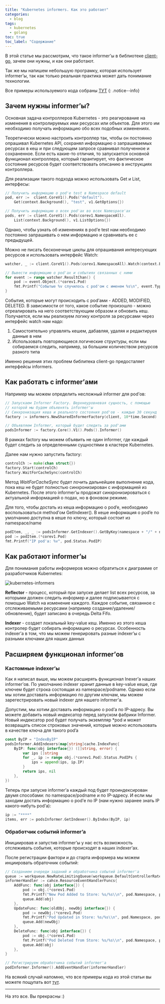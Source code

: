 ```yaml
---
title: "Kubernetes informers. Как это работает"
categories:
  - blog
tags:
  - kubernetes
  - golang
toc: true
toc_label: "Содержание"
---
```


В этой статье мы рассмотрим, что такое informer'ы в библиотеке [client-go](https://github.com/kubernetes/client-go), зачем они нужны, и как они работают.

Так же мы напишем небольшую програмку, которая использует informer’ы, так как только реальная практика может дать понимание технологии.

Все примеры используемого кода собраны [ТУТ](https://github.com/zvlb/zvlb.github.io/blob/master/_posts/assets/golang/kubernetes-informers/main.go)
{: .notice--info}

## Зачем нужны informer’ы?
Основная задача контроллеров Kubernetes - это реагирование на изменения в контролируемых ими ресурсах или объектов. Для этого им необходимо получать информацию обо всех подобных изменениях.

Теоретически можно настроить контроллер так, чтобы он постоянно опрашивал Kubernetes API, сохранял информацию о запрашиваемых ресурсах в кеш и при следующем запросе сравнивал полученное и сохраненное. Если есть какие-то отличия, то запускается основной функционал контроллера, который гарантирует, что фактическое состояние ресурсов будет соответствовать описанию в инструкциях контроллера.

Для реализации такого подхода можно использовать Get и List, интерфесы:
```go
// Получить информацию о pod'е test в Namespace default
pod, err :=  client.CoreV1().Pods("default").
    Get(context.Background(), "test", v1.GetOptions{})

// Получить информацию о всех pod'ах во всех Namespace'ах
pods, err := client.CoreV1().Pods(corev1.NamespaceAll).
    List(context.Background(), v1.ListOptions{})
```

Однако, чтобы узнать об изменениях в pod’е test нам необходимо постоянно запрашивать о нем информацию и сравнивать ее с предыдущей. 

Можно не писать бесконечные циклы для опрашивания интересующих ресурсов и использовать интерфейс Watch:
```go
watcher, _ := client.CoreV1().Pods(corev1.NamespaceAll).Watch(context.Background(), metav1.ListOptions{})

// Вывести информацию о pod'ах и событиях связанных с ними
for event := range watcher.ResultChan() {
	pod := event.Object.(*corev1.Pod)
	fmt.Printf("Событые %v случилось с pod'ом с именем %s\n", event.Type, pod.Name)
}
```

События, которые могут происходить с pod’ами - ADDED, MODIFIED, DELETED. В зависимости от того, какое событие произошло - можно отреалировать на него соответствующим образом и обновить кеш.
Получается, если мы реализуем логику контроля за ресурсами через интерфейс watch нам надо:

1. Самостоятельно управлять кешем, дабавляя, удаляя и редактируея данные в нем
2. Использовать повторяющиеся логические структуры, если мы собираемся следить, например, за большим количеством ресурсов разного типа

Именно решения этих проблем библитека client-go предосталяет интерфейсы informers.

## Как работать с informer’ами

Например мы можем определить несложный informer для pod’ов:
```go
// Запускаем Inforner Factory. Верхнеуровневая сущность, с помощью 
// которой мы будем объявнять informer'ы
// Синхронизация кеша и реального состояния pod'ов - каждые 30 секунд
factory := informers.NewSharedInformerFactory(client, 10*time.Second)

// Объявляем Informer, который будет следить за pod'ами
podsInformer := factory.Core().V1().Pods().Informer()
```

В рамках factory мы можем объявить не один informer, где каждый будет следить за определенными сущностями в кластере Kubernetes.

Далее нам нужно запустить  factory:
```go
controlCh := make(chan struct{})
factory.Start(controlCh)
factory.WaitForCacheSync(controlCh)
```

Метод *WaitForCacheSync* будет лочить дальнейшее выполнение кода, пока кеш не будет полностью синхронизирован с информацией из Kubernetes. После этого informer’ы продожат синхронизироваться с актуальной информацией о подах, но в фоновом режиме.

Для того, чтобы достать из кеша информацию о pod’e, необходимо воспользоваться method’ом GetIndexer(). В кеше информация о pod’e по умолчанию доступна в кеше по ключу, который состоит из namespace/name
 
```go
podItem, _, _ := podsInformer.GetIndexer().GetByKey(namespace + "/" + name)
pod := podItem.(*corev1.Pod)
fmt.Printf("IP pod'а: %v", pod.Status.PodIP)
```

## Как работают informer’ы
Для понимания работы информеров можно обратиться к диаграмме от разработчиков Kubernetes:

![kubernetes-informers](https://raw.githubusercontent.com/zvlb/zvlb.github.io/master/_posts/assets/images/informers.jpeg)

**Reflector** - процесс, который при запуске делает list всех ресурсов, за которыми должен следить информер и далее подписывается с помощью Watch на изменение каждого. Каждое событие, связанное с отслеживаемыми ресурсами (например создание/удаление/обновление), будет записано в очередь Delta Fifo.

**Indexer** - создает локальный key-value кеш. Именно из этого кеша контролер будет собирать информацию о ресурсах. Особенность indexer’а в том, что мы можем генерировать разные indexer’ы с разными ключами для наших данных

## Расширяем функционал informer’ов

### Кастомные indexer’ы

Как я написал выше, мы можем расширять функционал Inexer’а наших informer’ов.
По умолчанию indexer хранит данные в key-value кеше, где ключем будет строка состоящая из namespace/podname. Однако если мы хотим доставать информацию по другим ключам, мы можем зарегестрировать новый indexer для нашего informer’а.

Допустим, мы хотим доставать информацию о pod’а по IP-адресу. Вы можете добавить новый индексатор перед запуском фабрики Informer. Новый индексатор pod будет получать экземпляр *pod и может возвращать список строковых значений, которые можно использовать в качестве ключа для такого pod’a

```go
const ByIP = "IndexByIP"
podsInformer.AddIndexers(map[string]cache.IndexFunc{
    ByIP: func(obj interface{}) ([]string, error) {
        var ips []string
        for _, ip := range obj.(*corev1.Pod).Status.PodIPs {
            ips = append(ips, ip.IP)
        }
        return ips, nil
    },
})
```

Теперь при запуске informer’а каждый под будет проиндексирован двумя способами: по namespace/podname и по IP-адресу. И если мы заходим достать информацию о pod’е по IP (нам нужно заранее знать IP какого-нибуть pod’а):

```go
ip := "****"
items, err := podsInformer.GetIndexer().ByIndex(ByIP, ip)
```

### Обработчик событий informer’a

Инициировав и запустив informer’ы у нас есть возможность отслеживать события, которые происходят в наших indexer’ах.

После регистрации фактори и до старта информера мы можем инциировать обраточник событий:

```go
// Созданием очереди заданий и обработчика событий informer'а
queue := workqueue.NewRateLimitingQueue(workqueue.DefaultControllerRateLimiter())
informerHandler := cahce.ResourceEventHandlerFuncs{
	AddFunc: func(obj interface{}) {
		pod := obj.(*corev1.Pod)
		fmt.Printf("New Pod Added to Store: %s/%s\\n", pod.Namespace, pod.Name)
		queue.Add(obj)
	},
	UpdateFunc: func(oldObj, newObj interface{}) {
		pod := newObj.(*corev1.Pod)
		fmt.Printf("Pod Updated in Store: %s/%s\\n", pod.Namespace, pod.Name)
		queue.Add(newObj)
	},
	DeleteFunc: func(obj interface{}) {
		pod := obj.(*corev1.Pod)
		fmt.Printf("Pod Deleted from Store: %s/%s\\n", pod.Namespace, pod.Name)
		queue.Add(obj)
	},
}

// Регистрируем обработчика событий informer'а
podInformer.Informer().AddEventHandler(informerHandler)
```

На всякий случай напомню, что все примеры кода из этой статьи вы можете пощупать вот [тут](https://github.com/zvlb/zvlb.github.io/blob/master/_posts/assets/golang/kubernetes-informers/main.go).

---

На это все. Вы прекрасны :)
